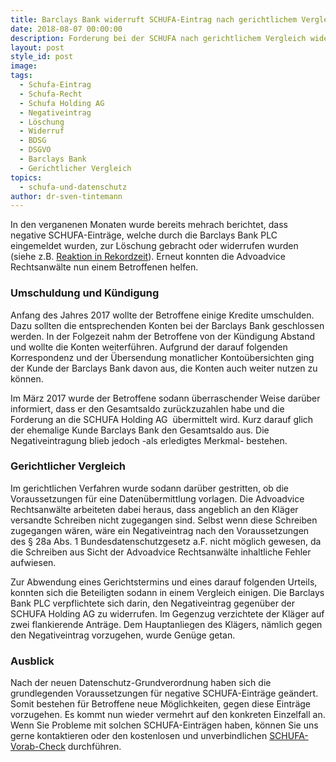 ```yaml
---
title: Barclays Bank widerruft SCHUFA-Eintrag nach gerichtlichem Vergleich
date: 2018-08-07 00:00:00
description: Forderung bei der SCHUFA nach gerichtlichem Vergleich widerrufen.
layout: post
style_id: post
image:
tags:
  - Schufa-Eintrag
  - Schufa-Recht
  - Schufa Holding AG
  - Negativeintrag
  - Löschung
  - Widerruf
  - BDSG
  - DSGVO
  - Barclays Bank
  - Gerichtlicher Vergleich
topics:
  - schufa-und-datenschutz
author: dr-sven-tintemann
---
```


In den verganenen Monaten wurde bereits mehrach berichtet, dass negative SCHUFA-Einträge, welche durch die Barclays Bank PLC eingemeldet wurden, zur Löschung gebracht oder widerrufen wurden (siehe z.B. [Reaktion in Rekordzeit](https://advoadvice.de/blog/schufa-eintrag-der-barclays-bank-reaktion-in-rekordzeit/)). Erneut konnten die Advoadvice Rechtsanwälte nun einem Betroffenen helfen.

### Umschuldung und Kündigung

Anfang des Jahres 2017 wollte der Betroffene einige Kredite umschulden. Dazu sollten die entsprechenden Konten bei der Barclays Bank geschlossen werden. In der Folgezeit nahm der Betroffene von der Kündigung Abstand und wollte die Konten weiterführen. Aufgrund der darauf folgenden Korrespondenz und der Übersendung monatlicher Kontoübersichten ging der Kunde der Barclays Bank davon aus, die Konten auch weiter nutzen zu können.

Im März 2017 wurde der Betroffene sodann überraschender Weise darüber informiert, dass er den Gesamtsaldo zurückzuzahlen habe und die Forderung an die SCHUFA Holding AG  übermittelt wird. Kurz darauf glich der ehemalige Kunde Barclays Bank den Gesamtsaldo aus. Die Negativeintragung blieb jedoch -als erledigtes Merkmal- bestehen.

### Gerichtlicher Vergleich

Im gerichtlichen Verfahren wurde sodann darüber gestritten, ob die Voraussetzungen für eine Datenübermittlung vorlagen. Die Advoadvice Rechtsanwälte arbeiteten dabei heraus, dass angeblich an den Kläger versandte Schreiben nicht zugegangen sind. Selbst wenn diese Schreiben zugegangen wären, wäre ein Negativeintrag nach den Voraussetzungen des § 28a Abs. 1 Bundesdatenschutzgesetz a.F. nicht möglich gewesen, da die Schreiben aus Sicht der Advoadvice Rechtsanwälte inhaltliche Fehler aufwiesen.

Zur Abwendung eines Gerichtstermins und eines darauf folgenden Urteils, konnten sich die Beteiligten sodann in einem Vergleich einigen. Die Barclays Bank PLC verpflichtete sich darin, den Negativeintrag gegenüber der SCHUFA Holding AG zu widerrufen. Im Gegenzug verzichtete der Kläger auf zwei flankierende Anträge. Dem Hauptanliegen des Klägers, nämlich gegen den Negativeintrag vorzugehen, wurde Genüge getan.

### Ausblick

Nach der neuen Datenschutz-Grundverordnung haben sich die grundlegenden Voraussetzungen für negative SCHUFA-Einträge geändert. Somit bestehen für Betroffene neue Möglichkeiten, gegen diese Einträge vorzugehen. Es kommt nun wieder vermehrt auf den konkreten Einzelfall an. Wenn Sie Probleme mit solchen SCHUFA-Einträgen haben, können Sie uns gerne kontaktieren oder den kostenlosen und unverbindlichen [SCHUFA-Vorab-Check](https://advoadvice.de/schufa-beratung/) durchführen.